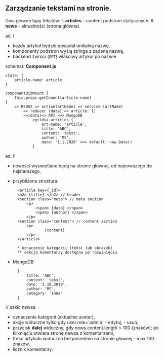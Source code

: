 ## Zarządzanie tekstami na stronie.

Dwa główne typy tekstów:
I. **articles** - content podstron statycznych.
II. **news** - aktualności (strona główna).

ad. I

 - każdy artykuł będzie posiadał unikalną nazwę,
 - komponenty podstron wyślą stringa z żądaną nazwą,
 - backend zwróci (`GET`) właściwy artykuł po nazwie

schemat:
**Component.js**

	state: { 
		article-name: article
	}
		
	componentDidMount { 
		this.props.getConent(article-name)
	}
		=> REDUX => action(artName) => service (artName) 
			=> reducer (data) => article: []
			<=(data)=> API <=> MongoDB
				egildia.articles {
					art-name: 'article',
					title: 'ABC',
					content: 'tekst',
					author: 'MS',
					date: '1.1.2020' <=> default: new Date()
				}

ad. II

- nowości wyświetlane będą na stronie głównej, od najnowszego do najstarszego,
- przybliżona struktura:
		
		<article key={_id}>
		<h2> {title} </h2> // header
		<section class="meta"> // meta section
			<p> 
				<span> {date} </span>
				<span> {author} </span>
			</p>
		<section class="content"> // content section
			<p>
					{content}
			</p>
		</article>
		
		* oznaczenie kategorii (tekst lub obrazek)
		** sekcja komentarzy dostępna po rozwinięciu

- MongoDB:
		
		{
			title: 'ABC',
			content: 'tekst',
			date: '1.10.2019',
			author: 'MS',
			category: 'Inne'
		}

// szkic newsa

- oznaczenie kategorii (aktualnie avatar),
- akcje widoczne tylko gdy user.role='admin'
		- edytuj,
		- usuń,
- przycisk **dalej** widoczny, gdy news.content.length > 100 (znaków); po kliknięciu otwiera stronę newsa z komentarzami,
- treść artykułu widoczna bezpośrednio na stronie głównej - max 100 znaków,
- licznik komentarzy.	

